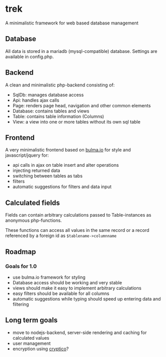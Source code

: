 # trek
A minimalistic framework for web based database management

## Database
All data is stored in a mariadb (mysql-compatible) database. Settings are available in config.php.

## Backend
A clean and minimalistic php-backend consisting of:
+ SqlDb: manages database access
+ Api: handles ajax calls
+ Page: renders page head, navigation and other common elements
+ Database: contains tables and views
+ Table: contains table information (Columns)
+ View: a view into one or more tables without its own sql table

## Frontend
A very minimalistic frontend based on [bulma.io](bulma.io) for style and javascript/jquery for:
+ api calls in ajax on table insert and alter operations
+ injecting returned data
+ switching between tables as tabs
+ filters
+ automatic suggestions for filters and data input

## Calculated fields
Fields can contain arbitrary calculations passed to Table-instances as anonymous php-functions.

These functions can access all values in the same record or a record referenced by 
a foreign id as `$tablename->columnname`

## Roadmap
### Goals for 1.0
- use bulma.io framework for styling
- Database access should be working and very stable
- views should make it easy to implement arbitrary calculations
- easy filters should be available for all columns
- automatic suggestions while typing should speed up entering data and filtering

## Long term goals
- move to nodejs-backend, server-side rendering and caching for calculated values
- user management
- encryption using [cryptico](https://wwwtyro.github.io/cryptico/)?


